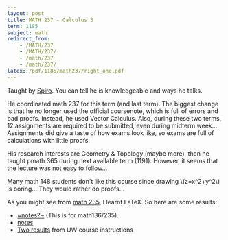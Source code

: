 ```yaml
---
layout: post
title: MATH 237 - Calculus 3
term: 1185
subject: math
redirect_from:
    - /MATH/237
    - /MATH/237/
    - /math/237
    - /math/237/
latex: /pdf/1185/math237/right_one.pdf
---
```


Taught by [Spiro](http://www.math.uwaterloo.ca/~karigian/). You can tell he is knowledgeable and ways he talks.

He coordinated math 237 for this term (and last term). The biggest change is that he no longer used the official coursenote, which is full of errors and bad proofs. Instead, he used Vector Calculus. Also, during these two terms, 12 assignments are required to be submitted, even during midterm week... Assignments did give a taste of how exams look like, so exams are full of calculations with little proofs.

His research interests are Geometry & Topology (maybe more), then he taught pmath 365 during next available term (1191). However, it seems that the lecture was not easy to follow...

Many math 148 students don't like this course since drawing \\(z=x^2+y^2\\) is boring... They would rather do proofs...

As you might see from [math 235](../MATH235/), I learnt LaTeX. So here are some results:
- [~notes?~](/pdf/1185/math237/math237.pdf) (This is for math136/235).
- [notes](/pdf/1185/math237/right_one.pdf)
- [Two results](/pdf/1185/math237/math237_more.pdf) from UW course instructions
